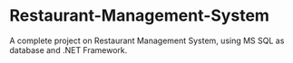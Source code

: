 # Restaurant-Management-System
A complete project on Restaurant Management System, using MS SQL as database and .NET Framework.
